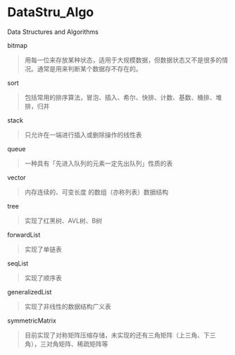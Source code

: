 # DataStru_Algo
Data Structures and Algorithms

bitmap
> 用每一位来存放某种状态，适用于大规模数据，但数据状态又不是很多的情况。通常是用来判断某个数据存不存在的。

sort
> 包括常用的排序算法，冒泡、插入、希尔、快排、计数、基数、桶排、堆排，归并

stack
> 只允许在一端进行插入或删除操作的线性表

queue
>  一种具有「先进入队列的元素一定先出队列」性质的表

vector
> 内存连续的、可变长度 的数组（亦称列表）数据结构

tree
> 实现了红黑树、AVL树、B树

forwardList
> 实现了单链表

seqList
> 实现了顺序表

generalizedList
> 实现了非线性的数据结构广义表

symmetricMatrix
> 目前实现了对称矩阵压缩存储，未实现的还有三角矩阵（上三角、下三角），三对角矩阵、稀疏矩阵等
